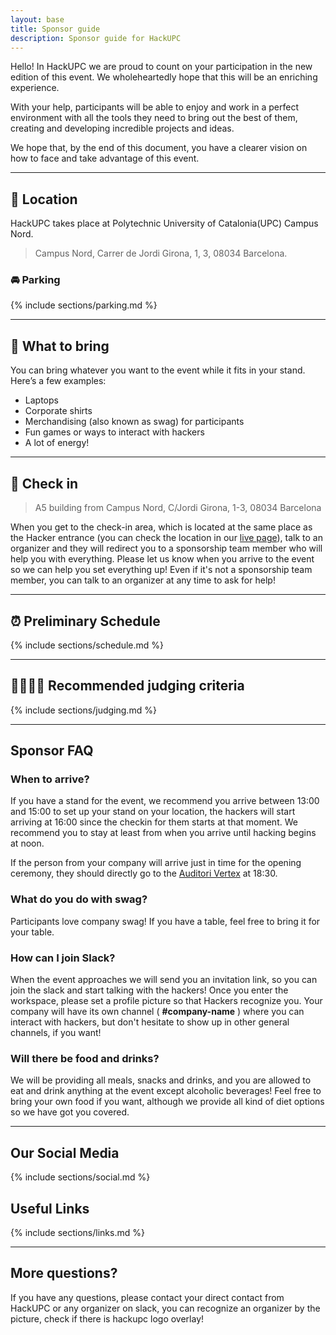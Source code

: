 ```yaml
---
layout: base
title: Sponsor guide
description: Sponsor guide for HackUPC
---
```


Hello! In HackUPC we are proud to count on your participation in the new edition of this event. We wholeheartedly hope that this will be an enriching experience.

With your help, participants will be able to enjoy and work in a perfect environment with all the tools they need to bring out the best of them, creating and developing incredible projects and ideas.

We hope that, by the end of this document, you have a clearer vision on how to face and take advantage of this event.

---

## :round_pushpin: Location

HackUPC takes place at Polytechnic University of Catalonia(UPC) Campus Nord.

> Campus Nord, Carrer de Jordi Girona, 1, 3, 08034 Barcelona.

### :oncoming_automobile: Parking

{% include sections/parking.md %}

---

## :briefcase: What to bring

You can bring whatever you want to the event while it fits in your stand. Here’s a few examples:

- Laptops
- Corporate shirts
- Merchandising (also known as swag) for participants
- Fun games or ways to interact with hackers
- A lot of energy!  
 
---

## :wave: Check in

> A5 building from Campus Nord, C/Jordi Girona, 1-3, 08034 Barcelona

When you get to the check-in area, which is located at the same place as the Hacker entrance (you can check the location in our [live page](https://live.hackupc.com/maps)), talk to an organizer and they will redirect you to a sponsorship team member who will help you with everything. Please let us know when you arrive to the event so we can help you set everything up! Even if it's not a sponsorship team member, you can talk to an organizer at any time to ask for help!

---

## :alarm_clock: Preliminary Schedule

{% include sections/schedule.md %}

---

## :man_judge::woman_judge: Recommended judging criteria

{% include sections/judging.md %}

---

## Sponsor FAQ

### When to arrive?

If you have a stand for the event, we recommend you arrive between 13:00 and 15:00 to set up your stand on your location, the hackers will start arriving at 16:00 since the checkin for them starts at that moment. We recommend you to stay at least from when you arrive until hacking begins at noon.

If the person from your company will arrive just in time for the opening ceremony, they should directly go to the [Auditori Vertex](https://goo.gl/maps/vu1vfey5v8u) at 18:30.

### What do you do with swag?

Participants love company swag! If you have a table, feel free to bring it for your table.

### How can I join Slack?

When the event approaches we will send you an invitation link, so you can join the slack and start talking with the hackers! Once you enter the workspace, please set a profile picture so that Hackers recognize you. Your company will have its own channel ( **#company-name** ) where you can interact with hackers, but don't hesitate to show up in other general channels, if you want!

### Will there be food and drinks?

We will be providing all meals, snacks and drinks, and you are allowed to eat and drink anything at the event except alcoholic beverages! Feel free to bring your own food if you want, although we provide all kind of diet options so we have got you covered.

---

## Our Social Media

{% include sections/social.md %}

## Useful Links

{% include sections/links.md %}

---

## More questions?

If you have any questions, please contact your direct contact from HackUPC or any organizer on slack, you can recognize an organizer by the picture, check if there is hackupc logo overlay!
